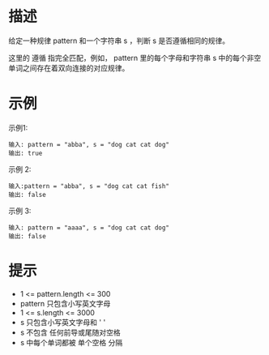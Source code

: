 # 描述
给定一种规律 pattern 和一个字符串 s ，判断 s 是否遵循相同的规律。

这里的 遵循 指完全匹配，例如， pattern 里的每个字母和字符串 s 中的每个非空单词之间存在着双向连接的对应规律。


# 示例

示例1:
```text
输入: pattern = "abba", s = "dog cat cat dog"
输出: true
```

示例 2:

```text
输入:pattern = "abba", s = "dog cat cat fish"
输出: false
```

示例 3:

```text
输入: pattern = "aaaa", s = "dog cat cat dog"
输出: false
```

# 提示

- 1 <= pattern.length <= 300
- pattern 只包含小写英文字母
- 1 <= s.length <= 3000
- s 只包含小写英文字母和 ' '
- s 不包含 任何前导或尾随对空格
- s 中每个单词都被 单个空格 分隔